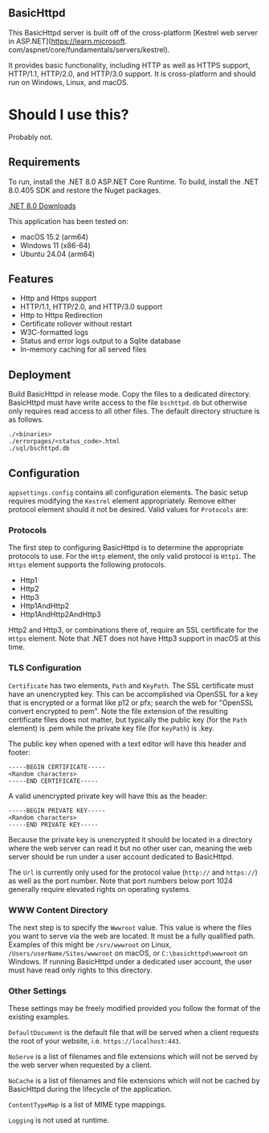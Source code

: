## BasicHttpd

This BasicHttpd server is built off of the cross-platform [Kestrel web server in ASP.NET](https://learn.microsoft.
com/aspnet/core/fundamentals/servers/kestrel).

It provides basic functionality, including HTTP as well as HTTPS support, HTTP/1.1, HTTP/2.0, and HTTP/3.0 support. 
It is cross-platform and should run on Windows, Linux, and macOS.

# Should I use this?

Probably not.

## Requirements

To run, install the .NET 8.0 ASP.NET Core Runtime. To build, install the .NET 8.0.405 SDK and restore the Nuget 
packages.

[.NET 8.0 Downloads](https://dotnet.microsoft.com/download/dotnet/8.0)

This application has been tested on:

* macOS 15.2 (arm64)
* Windows 11 (x86-64)
* Ubuntu 24.04 (arm64)

## Features

* Http and Https support
* HTTP/1.1, HTTP/2.0, and HTTP/3.0 support
* Http to Https Redirection
* Certificate rollover without restart
* W3C-formatted logs
* Status and error logs output to a Sqlite database
* In-memory caching for all served files

## Deployment

Build BasicHttpd in release mode. Copy the files to a dedicated directory. BasicHttpd must have write access to the 
file `bschttpd.db` but otherwise only requires read access to all other files. The default directory structure is as 
follows.

```text
./<binaries>
./errorpages/<status_code>.html
./sql/bschttpd.db
```

## Configuration

`appsettings.config` contains all configuration elements. The basic setup requires modifying the `Kestrel` element 
appropriately. Remove either protocol element should it not be desired. Valid values for `Protocols` are:

### Protocols

The first step to configuring BasicHttpd is to determine the appropriate protocols to use. For the `Http` element, 
the only valid protocol is `Http1`. The `Https` element supports the following protocols.

* Http1
* Http2
* Http3
* Http1AndHttp2
* Http1AndHttp2AndHttp3

Http2 and Http3, or combinations there of, require an SSL certificate for the `Https` element. Note that .NET does 
not have Http3 support in macOS at this time.

### TLS Configuration

`Certificate` has two elements, `Path` and `KeyPath`. The SSL certificate must have an unencrypted key. This can 
be accomplished via OpenSSL for a key that is encrypted or a format like p12 or pfx; search the web for "OpenSSL 
convert encrypted to pem". Note the file extension of the resulting certificate files does not matter, but typically 
the public key (for the `Path` element) is .pem while the private key file (for `KeyPath`) is .key.

The public key when opened with a text editor will have this header and footer:

```text
-----BEGIN CERTIFICATE-----
<Random characters>
-----END CERTIFICATE-----
```
A valid unencrypted private key will have this as the header:

```text
-----BEGIN PRIVATE KEY-----
<Random characters>
-----END PRIVATE KEY-----
```
Because the private key is unencrypted it should be located in a directory where the web server can read it but no 
other user can, meaning the web server should be run under a user account dedicated to BasicHttpd.

The `Url` is currently only used for the protocol value (`http://` and `https://`) as well as the port number. Note 
that port numbers below port 1024 generally require elevated rights on operating systems.

### WWW Content Directory

The next step is to specify the `Wwwroot` value. This value is where the files you want to serve via the web are 
located. It must be a fully qualified path. Examples of this might be `/srv/wwwroot` on Linux, 
`/Users/userName/Sites/wwwroot` on macOS, or `C:\basichttpd\wwwroot` on Windows. If running BasicHttpd under a 
dedicated user account, the user must have read only rights to this directory.

### Other Settings

These settings may be freely modified provided you follow the format of the existing examples.

`DefaultDocument` is the default file that will be served when a client requests the root of your website, i.e. 
`https://localhost:443`.

`NoServe` is a list of filenames and file extensions which will not be served by the web server when requested by a 
client.

`NoCache` is a list of filenames and file extensions which will not be cached by BasicHttpd during the lifecycle of 
the application.

`ContentTypeMap` is a list of MIME type mappings.

`Logging` is not used at runtime.